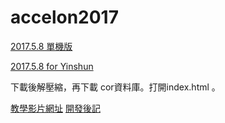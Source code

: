 # accelon2017

[2017.5.8 單機版](http://ya.ksana.tw/yinshun/release/accelon20170508.zip)

[2017.5.8 for Yinshun](http://ya.ksana.tw/yinshun/release/yinshun20170508.zip)

下載後解壓縮，再下載 cor資料庫。打開index.html 。

[教學影片網址](https://www.youtube.com/channel/UCKcE504qtlZ4Q8xbyGdZ0iA)
[開發後記](https://docs.google.com/document/d/12Weq3HJAfAxDkkhZG5rhidXZZv3dLKsjv6wqhGCeIVM)

